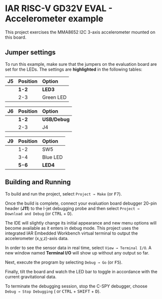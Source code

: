 # IAR RISC-V GD32V EVAL - Accelerometer example

This project exercises the MMA8652 I2C 3-axis accelerometer mounted on this board.

## Jumper settings

To run this example, make sure that the jumpers on the evaluation board are set for the LEDs. 
The settings are __highlighted__ in the following tables: 

| __J5__         | __Position__    |  __Option__   |
| :------------- | :-------------- | :------------- |
|                | __1-2__         | __LED3__       |
|                | 2-3             | Green LED      |

| __J6__         | __Position__    |  __Option__   |
| :------------- | :-------------- | :------------- |
|                | __1-2__         | __USB/Debug__  |
|                | 2-3             | J4             |

| __J9__         | __Position__    |  __Option__   |
| :------------- | :-------------- | :------------- |
|                | 1-2             | SW5            |
|                | 3-4             | Blue LED       |
|                | __5-6__         | __LED4__       |

## Building and Running
	
To build and run the project, select `Project → Make` (or <kbd>F7</kbd>).

Once the build is complete, connect your evaluation board debugger 20-pin header (__J11__) to the I-jet debugging probe and then select `Project → Download and Debug` (or <kbd>CTRL</kbd> + <kbd>D</kbd>).

The IDE will slightly change its initial appearance and new menu options will become available as it enters in debug mode.
This project uses the integrated IAR Embedded Workbench virtual terminal to output the accelerometer (x,y,z)-axis data.

In order to see the sensor data in real time, select `View → Terminal I/O`. A new window named __Terminal I/O__ will show up without any output so far.

Next, execute the program by selecting `Debug → Go` (or <kbd>F5</kbd>).

Finally, tilt the board and watch the LED bar to toggle in accordance with the current gravitational data.

To terminate the debugging session, stop the C-SPY debugger, choose `Debug → Stop Debugging` ( or <kbd>CTRL</kbd> + <kbd>SHIFT</kbd> + <kbd>D</kbd>).
